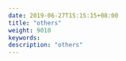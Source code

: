 ```yaml
---
date: 2019-06-27T15:15:15+08:00
title: "others"
weight: 9010
keywords: 
description: "others"
---
```

